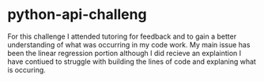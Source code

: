 # python-api-challeng
For this challenge I attended tutoring for feedback and to gain a better understanding of what was occurring in my code work. My main issue has been the linear regression portion although I did recieve an explaintion I have contiued to struggle with building the lines of code and explaning what is occuring. 
